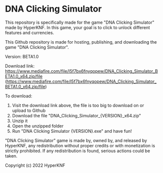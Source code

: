 # DNA Clicking Simulator

This repository is specifically made for the game "DNA Clicking Simulator" made by HyperKNF. In this game, your goal is to click to unlock different features and currencies.

This Github repository is made for hosting, publishing, and downloading the game "DNA Clicking Simulator".

Version: BETA1.0

Download link: https://www.mediafire.com/file/l5f7bx6fnyqopew/DNA_Clicking_Simulator_BETA1.0_x64.zip/file (https://www.mediafire.com/file/l5f7bx6fnyqopew/DNA_Clicking_Simulator_BETA1.0_x64.zip/file)

To download:
1. Visit the download link above, the file is too big to download on or upload to Github
2. Download the file "DNA_Clicking_Simulator_{VERSION}_x64.zip"
3. Unzip it
4. Open the unzipped folder
5. Run "DNA Clicking Simulator {VERSION}.exe" and have fun!

"DNA Clicking Simulator" game is made by, owned by, and released by HyperKNF, any redistribution without proper credits or with monetization is strictly prohibited. If any redistribution is found, serious actions could be taken.

Copyright (c) 2022 HyperKNF

